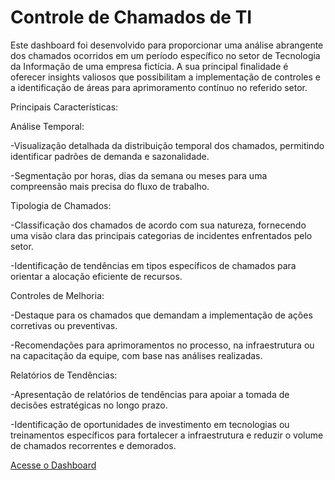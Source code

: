 # Controle de Chamados de TI

Este dashboard foi desenvolvido para proporcionar uma análise abrangente dos chamados ocorridos em um período específico no setor de Tecnologia da Informação de uma empresa fictícia. A sua principal  finalidade é oferecer insights valiosos que possibilitam a implementação de controles e a identificação de áreas para aprimoramento contínuo no referido setor. 


Principais Características:

Análise Temporal:

-Visualização detalhada da distribuição temporal dos chamados, permitindo identificar padrões de demanda e sazonalidade.

-Segmentação por horas, dias da semana ou meses para uma compreensão mais precisa do fluxo de trabalho.


Tipologia de Chamados:

-Classificação dos chamados de acordo com sua natureza, fornecendo uma visão clara das principais categorias de incidentes enfrentados pelo setor.

-Identificação de tendências em tipos específicos de chamados para orientar a alocação eficiente de recursos.


Controles de Melhoria:

-Destaque para os chamados que demandam a implementação de ações corretivas ou preventivas.

-Recomendações para aprimoramentos no processo, na infraestrutura ou na capacitação da equipe, com base nas análises realizadas.


Relatórios de Tendências:

-Apresentação de relatórios de tendências para apoiar a tomada de decisões estratégicas no longo prazo.

-Identificação de oportunidades de investimento em tecnologias ou treinamentos específicos para fortalecer a infraestrutura e reduzir o volume de chamados recorrentes e demorados.

[Acesse o Dashboard](https://app.powerbi.com/view?r=eyJrIjoiNTRlMTg1NWEtYjFhMi00MmI5LWIyZWItZmY2NzE1M2JmYTNlIiwidCI6IjE0YzJmOGQ3LTVhMWYtNGQ3Yy1hZTAyLTc5NzkzN2M1YjlmNiJ9)
